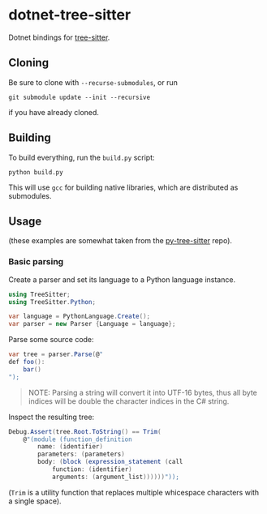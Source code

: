 # dotnet-tree-sitter

Dotnet bindings for [tree-sitter](https://tree-sitter.github.io/tree-sitter/).

## Cloning

Be sure to clone with `--recurse-submodules`, or run

```shell
git submodule update --init --recursive
```

if you have already cloned.

## Building

To build everything, run the `build.py` script:

```shell
python build.py
```

This will use `gcc` for building native libraries, which are distributed as submodules.

## Usage

(these examples are somewhat taken from the [py-tree-sitter](https://github.com/tree-sitter/py-tree-sitter) repo).

### Basic parsing

Create a parser and set its language to a Python language instance.

```c#
using TreeSitter;
using TreeSitter.Python;

var language = PythonLanguage.Create();
var parser = new Parser {Language = language};
```

Parse some source code:

```c#
var tree = parser.Parse(@"
def foo():
    bar()
");
```

> NOTE: Parsing a string will convert it into UTF-16 bytes, thus all byte indices will be double the character indices in the C# string.

Inspect the resulting tree:

```c#
Debug.Assert(tree.Root.ToString() == Trim(
    @"(module (function_definition
        name: (identifier)
        parameters: (parameters)
        body: (block (expression_statement (call
            function: (identifier)
            arguments: (argument_list))))))"));
```

(`Trim` is a utility function that replaces multiple whicespace characters with a single space).